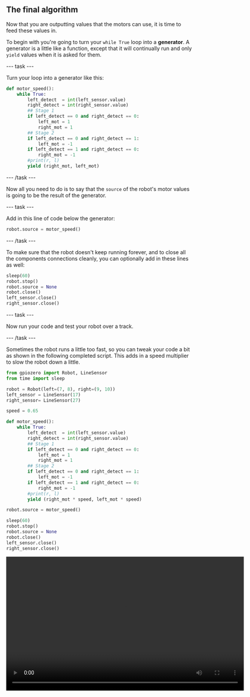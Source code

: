 ## The final algorithm

Now that you are outputting values that the motors can use, it is time to feed these values in.

To begin with you're going to turn your `while True` loop into a **generator**. A generator is a little like a function, except that it will continually run and only `yield` values when it is asked for them.

--- task ---

Turn your loop into a generator like this:

```python
def motor_speed():
    while True:
        left_detect  = int(left_sensor.value)
        right_detect = int(right_sensor.value)
        ## Stage 1
        if left_detect == 0 and right_detect == 0:
            left_mot = 1
            right_mot = 1
        ## Stage 2
        if left_detect == 0 and right_detect == 1:
            left_mot = -1
        if left_detect == 1 and right_detect == 0:
            right_mot = -1
        #print(r, l)
        yield (right_mot, left_mot)
```

--- /task ---

Now all you need to do is to say that the `source` of the robot's motor values is going to be the result of the generator.

--- task ---

Add in this line of code below the generator:

```python
robot.source = motor_speed()
```

--- /task ---

To make sure that the robot doesn't keep running forever, and to close all the components connections cleanly, you can optionally add in these lines as well:

```python
sleep(60)
robot.stop()
robot.source = None
robot.close()
left_sensor.close()
right_sensor.close()
```

--- task ---

Now run your code and test your robot over a track.

--- /task ---

Sometimes the robot runs a little too fast, so you can tweak your code a bit as shown in the following completed script. This adds in a speed multiplier to slow the robot down a little.

```python
from gpiozero import Robot, LineSensor
from time import sleep

robot = Robot(left=(7, 8), right=(9, 10)) 
left_sensor = LineSensor(17)
right_sensor= LineSensor(27)

speed = 0.65

def motor_speed():
    while True:
        left_detect  = int(left_sensor.value)
        right_detect = int(right_sensor.value)
        ## Stage 1
        if left_detect == 0 and right_detect == 0:
            left_mot = 1
            right_mot = 1
        ## Stage 2
        if left_detect == 0 and right_detect == 1:
            left_mot = -1
        if left_detect == 1 and right_detect == 0:
            right_mot = -1
        #print(r, l)
        yield (right_mot * speed, left_mot * speed)

robot.source = motor_speed()

sleep(60)
robot.stop()
robot.source = None
robot.close()
left_sensor.close()
right_sensor.close()
```

<video width="640" height="360" controls>
<source src="images/showcase.webm" type="video/webm">
Your browser does not support WebM video, so try FireFox or Chrome.
</video>

